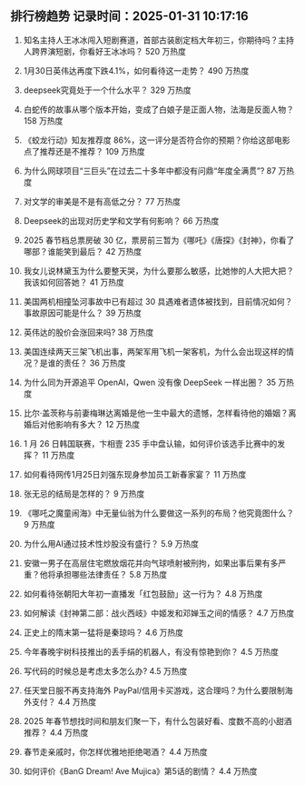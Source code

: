 
## 排行榜趋势 记录时间：2025-01-31 10:17:16
  
  1. 知名主持人王冰冰闯入短剧赛道，首部古装剧定档大年初三，你期待吗？主持人跨界演短剧，你看好王冰冰吗？ 520 万热度
    
  2. 1月30日英伟达再度下跌4.1%，如何看待这一走势？ 490 万热度
    
  3. deepseek究竟处于一个什么水平？ 329 万热度
    
  4. 白蛇传的故事从哪个版本开始，变成了白娘子是正面人物，法海是反面人物？ 158 万热度
    
  5. 《蛟龙行动》知友推荐度 86%，这一评分是否符合你的预期？你给这部电影点了推荐还是不推荐？ 109 万热度
    
  6. 为什么网球项目“三巨头”在过去二十多年中都没有问鼎“年度全满贯”? 87 万热度
    
  7. 对文学的审美是不是有高低之分？ 77 万热度
    
  8. Deepseek的出现对历史学和文学有何影响？ 66 万热度
    
  9. 2025 春节档总票房破 30 亿，票房前三暂为《哪吒》《唐探》《封神》，你看了哪部？谁能笑到最后？ 42 万热度
    
  10. 我女儿说林黛玉为什么要整天哭，为什么要那么敏感，比她惨的人大把大把？我该如何回答她？ 41 万热度
    
  11. 美国两机相撞坠河事故中已有超过 30 具遇难者遗体被找到，目前情况如何？事故原因可能是什么？ 39 万热度
    
  12. 英伟达的股价会涨回来吗? 38 万热度
    
  13. 美国连续两天三架飞机出事，两架军用飞机一架客机，为什么会出现这样的情况？是谁的责任？ 36 万热度
    
  14. 为什么同为开源追平 OpenAI，Qwen 没有像 DeepSeek 一样出圈？ 35 万热度
    
  15. 比尔·盖茨称与前妻梅琳达离婚是他一生中最大的遗憾，怎样看待他的婚姻？离婚后对他影响有多大？ 12 万热度
    
  16. 1 月 26 日韩国联赛，卞相壹 235 手中盘认输，如何评价该选手比赛中的发挥？ 11 万热度
    
  17. 如何看待网传1月25日刘强东现身参加员工新春家宴？ 11 万热度
    
  18. 张无忌的结局是怎样的？ 9 万热度
    
  19. 《哪吒之魔童闹海》中无量仙翁为什么要做这一系列的布局？他究竟图什么？ 9 万热度
    
  20. 为什么用AI通过技术性炒股没有盛行？ 5.9 万热度
    
  21. 安徽一男子在高层住宅燃放烟花并向气球喷射被刑拘，如果出事后果有多严重？他将承担哪些法律责任？ 5.8 万热度
    
  22. 如何看待张朝阳大年初一直播发「红包鼓励」这一行为？ 4.8 万热度
    
  23. 如何解读《封神第二部：战火西岐》中姬发和邓婵玉之间的情感？ 4.7 万热度
    
  24. 正史上的隋末第一猛将是秦琼吗？ 4.6 万热度
    
  25. 今年春晚宇树科技推出的丢手绢的机器人，有没有惊艳到你？ 4.5 万热度
    
  26. 写代码的时候总是考虑太多怎么办? 4.5 万热度
    
  27. 任天堂日服不再支持海外 PayPal/信用卡买游戏，这合理吗？为什么要限制海外支付？ 4.4 万热度
    
  28. 2025 年春节想找时间和朋友们聚一下，有什么包装好看、度数不高的小甜酒推荐？ 4.4 万热度
    
  29. 春节走亲戚时，你怎样优雅地拒绝喝酒？ 4.4 万热度
    
  30. 如何评价《BanG Dream! Ave Mujica》第5话的剧情？ 4.4 万热度
    